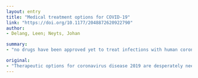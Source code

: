 ```yaml
---
layout: entry
title: "Medical treatment options for COVID-19"
link: "https://doi.org/10.1177/2048872620922790"
author:
- Delang, Leen; Neyts, Johan

summary:
- "no drugs have been approved yet to treat infections with human coronaviruses. Current focus is on the repurposing of drugs approved or in development for other conditions. Clinical trials have already been conducted or are currently ongoing to evaluate the efficacy of such drugs. Here, we discuss the potential of these therapies for the treatment of coronanavirus disease 2019. There are currently no drugs approved yet. Several clinical trials have been conducted. The current focus is."

original:
- "Therapeutic options for coronavirus disease 2019 are desperately needed to respond to the ongoing severe acute respiratory syndrome coronavirus 2 pandemic. Both antiviral drugs and immunomodulators might have their place in the management of coronavirus disease 2019. Unfortunately, no drugs have been approved yet to treat infections with human coronaviruses. As it will take years to develop new therapies for severe acute respiratory syndrome coronavirus 2, the current focus is on the repurposing of drugs that have been approved or are in development for other conditions. Several clinical trials have already been conducted or are currently ongoing to evaluate the efficacy of such drugs. Here, we discuss the potential of these therapies for the treatment of coronavirus disease 2019."
---
```


